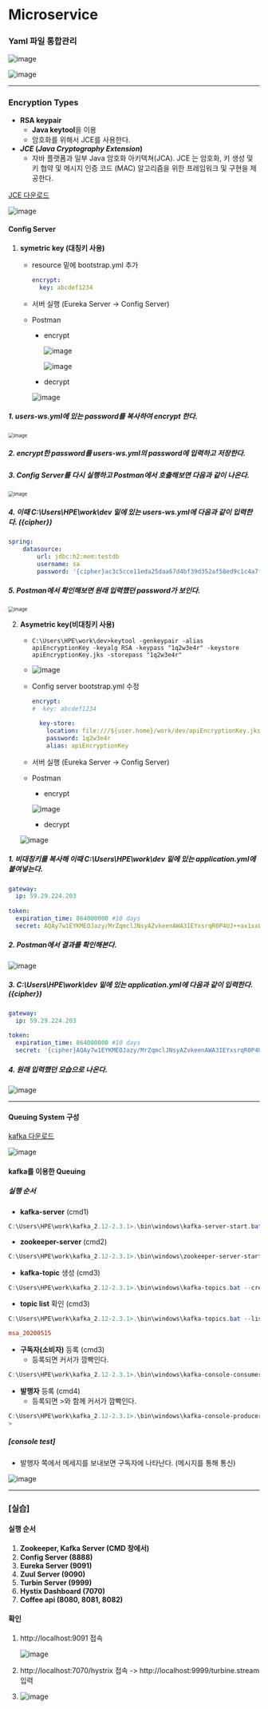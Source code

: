 # Microservice

### Yaml 파일 통합관리

![image](https://user-images.githubusercontent.com/42603919/82001310-d8370780-9695-11ea-8fa6-5a7187bef30d.png)



![image](https://user-images.githubusercontent.com/42603919/82001355-fc92e400-9695-11ea-9a33-ed196d0bd473.png)



---



### Encryption Types

- **RSA keypair**
  - **Java keytool**을 이용
  - 암호화를 위해서 JCE를 사용한다.
- ***JCE* (*Java Cryptography Extension*)**
  - 자바 플랫폼과 일부 Java 암호화 아키텍쳐(JCA). JCE 는 암호화, 키 생성 및 키 협약 및 메시지 인증 코드 (MAC) 알고리즘을 위한 프레임워크 및 구현을 제공한다.

[JCE 다운로드](https://www.oracle.com/java/technologies/javase-jce8-downloads.html)

![image](https://user-images.githubusercontent.com/42603919/82001864-2d274d80-9697-11ea-8829-d456619d49cd.png)



#### Config Server

1. **symetric key (대칭키 사용)**

   - resource 밑에 bootstrap.yml 추가

     ```yaml
     encrypt:
       key: abcdef1234
     ```

   - 서버 실행 (Eureka Server -> Config Server)

   - Postman

     - encrypt

       ![image](https://user-images.githubusercontent.com/42603919/82002189-20572980-9698-11ea-9d24-6b761b5cdcd7.png)

       

       ![image](https://user-images.githubusercontent.com/42603919/82012001-94ea9200-96b1-11ea-8aa7-88c5303a6fd4.png)

       

     - decrypt

     ![image](https://user-images.githubusercontent.com/42603919/82002267-55fc1280-9698-11ea-956e-766af7950819.png)

     



##### 1. users-ws.yml에 있는 password를 복사하여 encrypt 한다.

<img src="https://user-images.githubusercontent.com/42603919/82002720-7d9faa80-9699-11ea-808e-eddb049c2032.png" alt="image" style="zoom:67%;" />

##### 2. encrypt한 password를 users-ws.yml의 password에 입력하고 저장한다.

##### 3. Config Server를 다시 실행하고 Postman에서 호출해보면 다음과 같이 나온다.

<img src="https://user-images.githubusercontent.com/42603919/82002536-f8b49100-9698-11ea-86da-055731d624d3.png" alt="image" style="zoom:67%;" />

##### 4. 이때  C:\Users\HPE\work\dev 밑에 있는 users-ws.yml에 다음과 같이 입력한다. ({cipher})

```yaml
spring:
    datasource:
        url: jdbc:h2:mem:testdb
        username: sa
        password: '{cipher}ac3c5cce11eda25daa67d4bf39d352af58ed9c1c4a7f7ebc9868ad83f902a8cd'
```

##### 5. Postman에서 확인해보면 원래 입력했던 password가 보인다.

<img src="https://user-images.githubusercontent.com/42603919/82002561-066a1680-9699-11ea-8e5e-ca86bdbbaec4.png" alt="image" style="zoom:67%;" />



2. **Asymetric key(비대칭키 사용)**

   - ```
     C:\Users\HPE\work\dev>keytool -genkeypair -alias apiEncryptionKey -keyalg RSA -keypass "1q2w3e4r" -keystore apiEncryptionKey.jks -storepass "1q2w3e4r"
     ```

   - ![image](https://user-images.githubusercontent.com/42603919/82004061-f5bb9f80-969c-11ea-8f2a-7f73b250e98f.png)

   - Config server bootstrap.yml 수정

     ```yaml
     encrypt:
     #  key: abcdef1234
     
       key-store:
         location: file:///${user.home}/work/dev/apiEncryptionKey.jks
         password: 1q2w3e4r
         alias: apiEncryptionKey
     ```

   - 서버 실행 (Eureka Server -> Config Server)

   - Postman

     - encrypt

     ![image](https://user-images.githubusercontent.com/42603919/82004413-c8bbbc80-969d-11ea-841d-9c49ceddf940.png)

     - decrypt

   ![image](https://user-images.githubusercontent.com/42603919/82004535-1801ed00-969e-11ea-9dc0-edf0861286dd.png)



##### 1. 비대칭키를 복사해 이때  C:\Users\HPE\work\dev 밑에 있는 application.yml에 붙여넣는다.

```yaml
gateway:
  ip: 59.29.224.203
  
token:
  expiration_time: 864000000 #10 days
  secret: AQAy7w1EYKMEOJazy/MrZqmclJNsyAZvkeenAWA3IEYxsrqR0P4UJ++ax1xxLZDr0byKDKjnBz20HIRkB3yjtIDZHljhdWsp....
```

##### 2. Postman에서 결과를 확인해본다.

![image](https://user-images.githubusercontent.com/42603919/82004780-b2623080-969e-11ea-90aa-67338f712f89.png)

##### 3. C:\Users\HPE\work\dev 밑에 있는 application.yml에 다음과 같이 입력한다. ({cipher})

```yaml
gateway:
  ip: 59.29.224.203
  
token:
  expiration_time: 864000000 #10 days
  secret: '{cipher}AQAy7w1EYKMEOJazy/MrZqmclJNsyAZvkeenAWA3IEYxsrqR0P4UJ++ax1xxLZDr0byKDKjnBz20HIRkB3yjtIDZHljhd...'
```

##### 4. 원래 입력했던 모습으로 나온다. 

![image](https://user-images.githubusercontent.com/42603919/82004843-d0c82c00-969e-11ea-85bc-b3f1e03b63b7.png)



---



#### Queuing System 구성

[kafka 다운로드](https://kafka.apache.org/downloads)

![image](https://user-images.githubusercontent.com/42603919/82011801-0413b680-96b1-11ea-9b90-ebd1cda020c2.png)



#### kafka를 이용한 Queuing

##### 실행 순서

- **kafka-server** (cmd1)

```powershell
C:\Users\HPE\work\kafka_2.12-2.3.1>.\bin\windows\kafka-server-start.bat .\config\server.properties
```



- **zookeeper-server** (cmd2)

```powershell
C:\Users\HPE\work\kafka_2.12-2.3.1>.\bin\windows\zookeeper-server-start.bat .\config\zookeeper.properties
```



- **kafka-topic** 생성 (cmd3)

```powershell
C:\Users\HPE\work\kafka_2.12-2.3.1>.\bin\windows\kafka-topics.bat --create --zookeeper localhost:2181 --replication-factor 1 --partitions 1 --topic msa_20200515
```



- **topic list** 확인 (cmd3)

```powershell
C:\Users\HPE\work\kafka_2.12-2.3.1>.\bin\windows\kafka-topics.bat --list --bootstrap-server localhost:9092

msa_20200515
```



- **구독자(소비자)** 등록 (cmd3)
  - 등록되면 커서가 깜빡인다.

```powershell
C:\Users\HPE\work\kafka_2.12-2.3.1>.\bin\windows\kafka-console-consumer.bat --bootstrap-server localhost:9092 --topic msa_20200515
```



- **발행자** 등록 (cmd4)
  - 등록되면 >와 함께 커서가 깜빡인다.

```powershell
C:\Users\HPE\work\kafka_2.12-2.3.1>.\bin\windows\kafka-console-producer.bat --broker-list localhost:9092 --topic msa_20200515
>
```



##### [console test]

- 발행자 쪽에서 메세지를 보내보면 구독자에 나타난다. (메시지를 통해 통신)

![image](https://user-images.githubusercontent.com/42603919/82013468-5a82f400-96b5-11ea-9ceb-c6327cc244c0.png)



---



### [실습]

#### 실행 순서

1. **Zookeeper, Kafka Server (CMD 창에서)**
2. **Config Server (8888)**
3. **Eureka Server (9091)**
4. **Zuul Server (9090)**
5. **Turbin Server (9999)**
6. **Hystix Dashboard (7070)**
7. **Coffee api (8080, 8081, 8082)**



#### 확인

1. http://localhost:9091 접속

   ![image](https://user-images.githubusercontent.com/42603919/82019755-bf911680-96c2-11ea-9d1f-0d3c5ef5ee94.png)

2. http://localhost:7070/hystrix 접속 -> http://localhost:9999/turbine.stream입력

3. ![image](https://user-images.githubusercontent.com/42603919/82019927-0da61a00-96c3-11ea-9a48-c5314a8949e7.png)

   

   

   